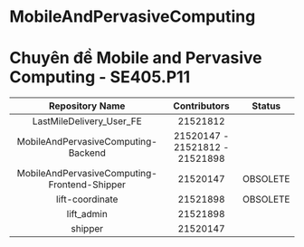 ﻿# MobileAndPervasiveComputing

# Chuyên đề Mobile and Pervasive Computing - SE405.P11

| Repository Name                              | Contributors                   | Status   |
|:--------------------------------------------:|:------------------------------:|:--------:|
| LastMileDelivery_User_FE                     | 21521812                       |          |
| MobileAndPervasiveComputing-Backend          | 21520147 - 21521812 - 21521898 |          |
| MobileAndPervasiveComputing-Frontend-Shipper | 21520147                       | OBSOLETE |
| lift-coordinate                              | 21521898                       | OBSOLETE |
| lift_admin                                   | 21521898                       |          |
| shipper                                      | 21520147                       |          |
